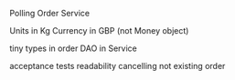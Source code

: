 Polling Order Service

Units in Kg
Currency in GBP (not Money object)

tiny types in order
DAO in Service

acceptance tests readability
cancelling not existing order